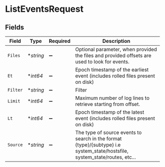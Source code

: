 # ListEventsRequest


## Fields

| Field                                                                                                                      | Type                                                                                                                       | Required                                                                                                                   | Description                                                                                                                |
| -------------------------------------------------------------------------------------------------------------------------- | -------------------------------------------------------------------------------------------------------------------------- | -------------------------------------------------------------------------------------------------------------------------- | -------------------------------------------------------------------------------------------------------------------------- |
| `Files`                                                                                                                    | **string*                                                                                                                  | :heavy_minus_sign:                                                                                                         | Optional parameter, when provided the files and provided offsets are used to look for events.                              |
| `Et`                                                                                                                       | **int64*                                                                                                                   | :heavy_minus_sign:                                                                                                         | Epoch timestamp of the earliest event (includes rolled files present on disk)                                              |
| `Filter`                                                                                                                   | **string*                                                                                                                  | :heavy_minus_sign:                                                                                                         | Filter                                                                                                                     |
| `Limit`                                                                                                                    | **int64*                                                                                                                   | :heavy_minus_sign:                                                                                                         | Maximum number of log lines to retrieve starting from offset.                                                              |
| `Lt`                                                                                                                       | **int64*                                                                                                                   | :heavy_minus_sign:                                                                                                         | Epoch timestamp of the latest event (includes rolled files present on disk)                                                |
| `Source`                                                                                                                   | **string*                                                                                                                  | :heavy_minus_sign:                                                                                                         | The type of source events to search in the format {type}/{subtype} i.e system_state/hostsfile, system_state/routes, etc... |